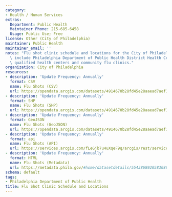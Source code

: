 ```yaml
---
category:
- Health / Human Services
extras:
  Department: Public Health
  Maintainer Phone: 215-685-6458
  Usage: Public Use; Free
license: Other (City of Philadelphia)
maintainer: Public Health
maintainer_email: ''
notes: "Flu shot clinic schedule and locations for the City of Philadelphia. Locations\
  \ include Philadelphia Department of Public Health District Health Centers, federally\
  \ qualified health centers and community flu clinics."
organization: City of Philadelphia
resources:
- description: 'Update Frequency: Annually'
  format: CSV
  name: Flu Shots (CSV)
  url: https://opendata.arcgis.com/datasets/4914670b28fd45e28aaead7aef1ff0cd_0.csv
- description: 'Update Frequency: Annually'
  format: SHP
  name: Flu Shots (SHP)
  url: https://opendata.arcgis.com/datasets/4914670b28fd45e28aaead7aef1ff0cd_0.zip
- description: 'Update Frequency: Annually'
  format: GeoJSON
  name: Flu Shots (GeoJSON)
  url: https://opendata.arcgis.com/datasets/4914670b28fd45e28aaead7aef1ff0cd_0.geojson
- description: 'Update Frequency: Annually'
  format: api
  name: Flu Shots (API)
  url: https://services.arcgis.com/fLeGjb7u4uXqeF9q/arcgis/rest/services/Flu_shot/FeatureServer/0/query?outFields=*&where=1%3D1
- description: 'Update Frequency: Annually'
  format: HTML
  name: Flu Shots (Metadata)
  url: https://metadata.phila.gov/#home/datasetdetails/5543868920583086178c4f8d/representationdetails/55438adc9b989a05172d0d94/
schema: default
tags:
- Philadelphia Department of Public Health
title: Flu Shot Clinic Schedule and Locations
---
```

